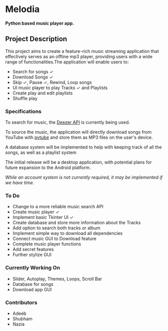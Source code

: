 # Melodia

**Python based music player app.**

## Project Description

This project aims to create a feature-rich music streaming application that effectively serves as an offline mp3 player, providing users with a wide range of functionalities.The application will enable users to:  

- Search for songs ✓
- Download Songs ✓
- Skip ✓, Pause ✓, Rewind, Loop songs
- UI music player to play Tracks ✓ and Playlists
- Create play and edit playlists
- Shuffle play

### Specifications

To search for music, the [Deezer API](https://developers.deezer.com/) is currently being used.

To source the music, the application will directly download songs from YouTube with [pytube](https://github.com/pytube/pytube) and store them as MP3 files on the user's device.

A database system will be implemented to help with keeping track of all the songs, as well as a playlist system

The initial release will be a desktop application, with potential plans for future expansion to the Android platform.

*While an account system is not currently required, it may be implemented if we have time.* 

### To Do
- Change to a more reliable music search API
- Create music player ✓
- Implement basic Tkinter UI ✓
- Create database and store more information about the Tracks
- Add option to search both tracks or album
- Implement simple way to download all dependencies
- Connect music GUI to Download feature
- Complete music player functions
- Add secret features
- Further stylize GUI

### Currently Working On
- Slider, Autoplay, Themes, Loops, Scroll Bar
- Database for songs
- Download app GUI

### Contributors
- Adeeb
- Shubham
- Nazia
